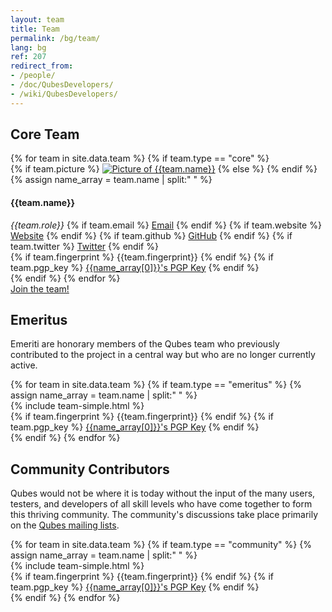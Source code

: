```yaml
---
layout: team
title: Team
permalink: /bg/team/
lang: bg
ref: 207
redirect_from:
- /people/
- /doc/QubesDevelopers/
- /wiki/QubesDevelopers/
---
```


<div id="team-core" class="white-box page-content more-bottom">
  <div class="col-lg-12 col-md-12 col-sm-12">
    <h2 id="core-team" class="text-center more-bottom">Core Team</h2>
  </div>
  {% for team in site.data.team %}
    {% if team.type == "core" %}
      <div class="row team team-core" id="{{team.name | slugify}}">
        <div class="col-lg-2 col-md-2 col-sm-5 col-xs-12 text-center">
          <div class="picture more-bottom">
            {% if team.picture %}
            <a href="/team/#{{team.name | slugify}}"><img src="/attachment/site/{{team.picture}}" title="Picture of {{team.name}}"></a>
            {% else %}
            <i class="fa fa-user"></i>
            {% endif %}
          </div>
        </div>
        <div class="col-lg-4 col-md-4 col-sm-7 col-xs-12">
          {% assign name_array = team.name | split:" " %}
          <h4 class="half-bottom" data-anchor-id="{{team.name | slugify}}">{{team.name}}</h4>
          <em class="role half-bottom">{{team.role}}</em>
          {% if team.email %}
          <a href="mailto:{{team.email}}" class="link add-right"><i class="fa fa-envelope fa-fw black-icon"></i>Email</a>
          {% endif %}
          {% if team.website %}
          <a href="{{team.website}}" class="link add-right" target="blank"><i class="fa fa-globe fa-fw black-icon"></i>Website</a>
          {% endif %}
          {% if team.github %}
          <a href="https://github.com/{{team.github}}" class="link add-right" target="blank"><i class="fa fa-github fa-fw black-icon"></i>GitHub</a>
          {% endif %}
          {% if team.twitter %}
          <a href="https://twitter.com/{{team.twitter}}" class="link" target="blank"><i class="fa fa-twitter fa-fw"></i>Twitter</a>
          {% endif %}
        </div>
        <div class="col-lg-6 col-md-6 col-sm-12 col-xs-12 text-center">
          {% if team.fingerprint %}
          <span class="fingerprint" title="{{team.name}}'s PGP Key Fingerprint">{{team.fingerprint}}</span>
          {% endif %}
          {% if team.pgp_key %}
          <a href="{{team.pgp_key}}"><i class="fa fa-lock fa-fw black-icon"></i>{{name_array[0]}}'s PGP Key</a>
          {% endif %}
        </div>
      </div>
    {% endif %}
  {% endfor %}
  <div class="text-center more-bottom">
    <a href="/join/" class="btn btn-primary"><i class="fa fa-user-plus fa-fw white-icon"></i>Join the team!</a>
  </div>
</div>
<div class="white-box page-content more-bottom">
  <div class="col-lg-12 col-md-12 col-sm-12">
    <h2 id="emeritus" class="text-center more-bottom">Emeritus</h2>
    <p>Emeriti are honorary members of the Qubes team who previously
    contributed to the project in a central way but who are no longer
    currently active.</p>
  </div>
  {% for team in site.data.team %}
    {% if team.type == "emeritus" %}
    {% assign name_array = team.name | split:" " %}
    <div class="row team">
      <div class="col-lg-6 col-md-6 col-sm-6 col-xs-12">
        {% include team-simple.html %}
      </div>
      <div class="col-lg-6 col-md-6 col-sm-12 col-xs-12 text-center">
        {% if team.fingerprint %}
        <span class="fingerprint" title="{{team.name}}'s PGP Key Fingerprint">{{team.fingerprint}}</span>
        {% endif %}
        {% if team.pgp_key %}
        <a href="{{team.pgp_key}}"><i class="fa fa-lock fa-fw black-icon"></i>{{name_array[0]}}'s PGP Key</a>
        {% endif %}
      </div>
    </div>
    {% endif %}
  {% endfor %}
</div>
<div class="white-box page-content more-bottom">
  <div class="col-lg-12 col-md-12 col-sm-12">
    <h2 id="community-contributors" class="text-center more-bottom">Community Contributors</h2>
    <p>Qubes would not be where it is today without the input of the many users,
    testers, and developers of all skill levels who have come together to form
    this thriving community. The community's discussions take place primarily on
    the <a href="/support/">Qubes mailing lists</a>.</p>
  </div>
  {% for team in site.data.team %}
    {% if team.type == "community" %}
    {% assign name_array = team.name | split:" " %}
    <div class="row team">
      <div class="col-lg-6 col-md-6 col-sm-6 col-xs-12">
        {% include team-simple.html %}
      </div>
      <div class="col-lg-6 col-md-6 col-sm-12 col-xs-12 text-center">
        {% if team.fingerprint %}
        <span class="fingerprint" title="{{team.name}}'s PGP Key Fingerprint">{{team.fingerprint}}</span>
        {% endif %}
        {% if team.pgp_key %}
        <a href="{{team.pgp_key}}"><i class="fa fa-lock fa-fw black-icon"></i>{{name_array[0]}}'s PGP Key</a>
        {% endif %}
      </div>
    </div>
    {% endif %}
  {% endfor %}
</div>

